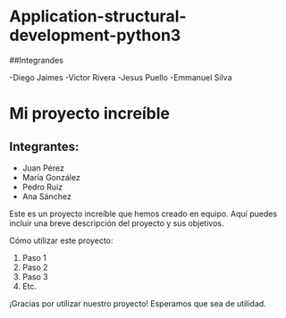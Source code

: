 # Application-structural-development-python3

##Integrandes

-Diego Jaimes
-Victor Rivera
-Jesus Puello
-Emmanuel Silva

# Mi proyecto increíble

## Integrantes:

- Juan Pérez
- María González
- Pedro Ruiz
- Ana Sánchez

Este es un proyecto increíble que hemos creado en equipo. Aquí puedes incluir una breve descripción del proyecto y sus objetivos.

Cómo utilizar este proyecto:

1. Paso 1
2. Paso 2
3. Paso 3
4. Etc.

¡Gracias por utilizar nuestro proyecto! Esperamos que sea de utilidad.
